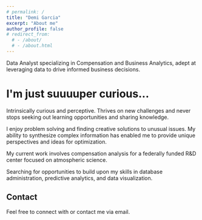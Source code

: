 ```yaml
---
# permalink: /
title: "Demi Garcia"
excerpt: "About me"
author_profile: false
# redirect_from: 
  # - /about/
  # - /about.html
---
```


Data Analyst specializing in Compensation and Business Analytics, adept at leveraging data to drive informed business decisions.

I'm just suuuuper curious...
======
Intrinsically curious and perceptive. Thrives on new challenges and never stops seeking out learning opportunities and sharing knowledge.

I enjoy problem solving and finding creative solutions to unusual issues. My ability to synthesize complex information has enabled me to provide unique perspectives and ideas for optimization.

My current work involves compensation analysis for a federally funded R&D center focused on atmospheric science.

Searching for opportunities to build upon my skills in database administration, predictive analytics, and data visualization.

Contact
------
Feel free to connect with or contact me via email.
